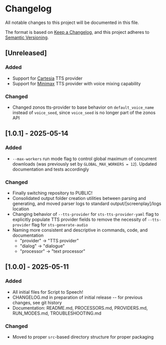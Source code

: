 # Changelog

All notable changes to this project will be documented in this file.

The format is based on [Keep a Changelog](https://keepachangelog.com/en/1.0.0/),
and this project adheres to [Semantic Versioning](https://semver.org/).

## [Unreleased]

### Added
- Support for [Cartesia](https://play.cartesia.ai/text-to-speech) TTS provider
- Support for [Minimax](https://www.minimax.io/audio/text-to-speech) TTS provider with voice mixing capability

### Changed
- Changed zonos tts-provider to base behavior on `default_voice_name` instead of `voice_seed`, since `voice_seed` is no longer part of the zonos API

## [1.0.1] - 2025-05-14

### Added
- `--max-workers` run mode flag to control global maximum of concurrent downloads (was previously set by `GLOBAL_MAX_WORKERS = 12`). Updated documentation and tests accordingly

### Changed
- Finally switching repository to PUBLIC!
- Consolidated output folder creation utilities between parsing and generating, and moved parser logs to standard output/[screenplay]/logs location
- Changing behavior of `--tts-provider` for `sts-tts-provider-yaml` flag to explicitly populate TTS provider fields to remove the necessity of `--tts-provider` flag for `sts-generate-audio` 
- Naming more consistent and descriptive in commands, code, and documentation
  - "provider" -> "TTS provider"
  - "dialog" -> "dialogue"
  - "processor" -> "text processor"

## [1.0.0] - 2025-05-11

### Added
- All initial files for Script to Speech!
- CHANGELOG.md in preparation of initial release -- for previous changes, see git history
- Documentation: README.md, PROCESSORS.md, PROVIDERS.md, RUN_MODES.md, TROUBLESHOOTING.md

### Changed
- Moved to proper `src`-based directory structure for proper packaging

